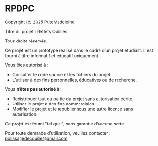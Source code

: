 # RPDPC
 
Copyright (c) 2025 PtiteMadeleine

Titre du projet : Reflets Oubliés

Tous droits réservés.

Ce projet est un prototype réalisé dans le cadre d’un projet étudiant. Il est fourni à titre informatif et éducatif uniquement.

Vous êtes autorisé à :
- Consulter le code source et les fichiers du projet.
- L’utiliser à des fins personnelles, éducatives ou de recherche.

Vous **n’êtes pas autorisé à** :
- Redistribuer tout ou partie du projet sans autorisation écrite.
- Utiliser le projet à des fins commerciales.
- Modifier le projet et le republier sous une autre licence sans autorisation.

Ce projet est fourni "tel quel", sans garantie d’aucune sorte.

Pour toute demande d’utilisation, veuillez contacter : polissagedecouille@gmail.com

